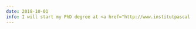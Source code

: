 ```yaml
---
date: 2018-10-01
info: I will start my PhD degree at <a href="http://www.institutpascal.uca.fr/index.php/en/">Institut Pascal</a> and joined the Computer Vision research team of the Image, Systems of Perception and Robotics (<a href="https://ispr-ip.fr/">ISPR</a>) department!
---
```

